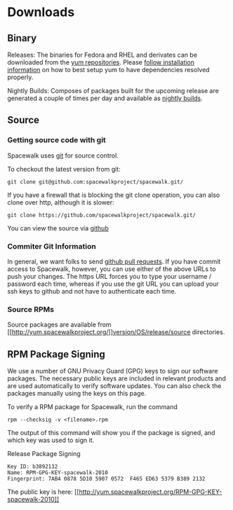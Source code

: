 # Downloads


## Binary



Releases: The binaries for Fedora and RHEL and derivates can be downloaded from the [yum repositories](http://yum.spacewalkproject.org/). Please [follow installation information](HowToInstall) on how to best setup yum to have dependencies resolved properly.

Nightly Builds: Composes of packages built for the upcoming release are generated a couple of times per day and available as [nightly builds](HowToInstallNightly).
## Source

### Getting source code with git




Spacewalk uses [git](http://git.or.cz) for source control.

To checkout the latest version from git:


    git clone git@github.com:spacewalkproject/spacewalk.git/

If you have a firewall that is blocking the git clone operation, you can also clone over http, although it is slower:


    git clone https://github.com/spacewalkproject/spacewalk.git/

You can view the source via [github](https://github.com/spacewalkproject/spacewalk)
### Commiter Git Information



In general, we want folks to send [github pull requests](PatchProcess).  If you have commit access to Spacewalk, however, you can use either of the above URLs to push your changes. The https URL forces you to type your username / password each time, whereas if you use the git URL you can upload your ssh keys to github and not have to authenticate each time.
### Source RPMs



Source packages are available from [[http://yum.spacewalkproject.org/]]version/OS/release/source directories.
## RPM Package Signing



We use a number of GNU Privacy Guard (GPG) keys to sign our software packages. The necessary public keys are included in relevant products and are used automatically to verify software updates. You can also check the packages manually using the keys on this page.

To verify a RPM package for Spacewalk, run the command

    rpm --checksig -v <filename>.rpm

The output of this command will show you if the package is signed, and which key was used to sign it.

Release Package Signing

    Key ID: b3892132
    Name: RPM-GPG-KEY-spacewalk-2010
    Fingerprint: 7AB4 0878 5D10 5907 0572  F465 ED63 5379 B389 2132

The public key is here: [[http://yum.spacewalkproject.org/RPM-GPG-KEY-spacewalk-2010]]